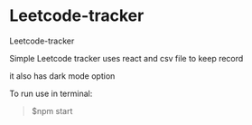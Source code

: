 # Leetcode-tracker
Leetcode-tracker

Simple Leetcode tracker uses react and csv file to keep record

it also has dark mode option

To run use in terminal:
>$npm start
